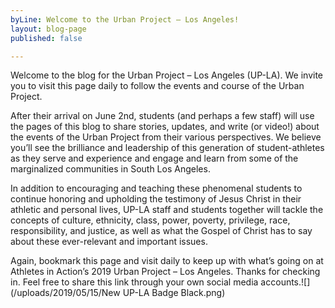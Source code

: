 ```yaml
---
byLine: Welcome to the Urban Project – Los Angeles!
layout: blog-page
published: false

---
```

Welcome to the blog for the Urban Project – Los Angeles (UP-LA). We invite you to visit this page daily to follow the events and course of the Urban Project.

After their arrival on June 2nd, students (and perhaps a few staff) will use the pages of this blog to share stories, updates, and write (or video!) about the events of the Urban Project from their various perspectives. We believe you’ll see the brilliance and leadership of this generation of student-athletes as they serve and experience and engage and learn from some of the marginalized communities in South Los Angeles.

In addition to encouraging and teaching these phenomenal students to continue honoring and upholding the testimony of Jesus Christ in their athletic and personal lives, UP-LA staff and students together will tackle the concepts of culture, ethnicity, class, power, poverty, privilege, race, responsibility, and justice, as well as what the Gospel of Christ has to say about these ever-relevant and important issues.

Again, bookmark this page and visit daily to keep up with what’s going on at Athletes in Action’s 2019 Urban Project – Los Angeles. Thanks for checking in. Feel free to share this link through your own social media accounts.![](/uploads/2019/05/15/New UP-LA Badge Black.png)
